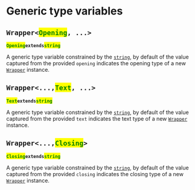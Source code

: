 # Generic type variables

## `Wrapper<`<mark style="color:green;">`Opening`</mark>`, ...>` <a href="#wrap-opening" id="wrap-opening"></a>

<mark style="color:green;">**`Opening`**</mark>**`extends`**<mark style="color:green;">**`string`**</mark>

​A generic type variable constrained by the [`string`](https://developer.mozilla.org/en-US/docs/Web/JavaScript/Reference/Global\_Objects/String), by default of the value captured from the provided `opening` indicates the opening type of a new [`Wrapper`](wrapper.md) instance.

## `Wrapper<...,`<mark style="color:green;">`Text`</mark>`, ...>`

<mark style="color:green;">**`Text`**</mark>**`extends`**<mark style="color:green;">**`string`**</mark>

​A generic type variable constrained by the [`string`](https://developer.mozilla.org/en-US/docs/Web/JavaScript/Reference/Global\_Objects/String), by default of the value captured from the provided `text` indicates the text type of a new [`Wrapper`](wrapper.md) instance.

## `Wrapper<...,`<mark style="color:green;">`Closing`</mark>`>` <a href="#wrap-closing" id="wrap-closing"></a>

<mark style="color:green;">**`Closing`**</mark>**`extends`**<mark style="color:green;">**`string`**</mark>

​A generic type variable constrained by the [`string`](https://developer.mozilla.org/en-US/docs/Web/JavaScript/Reference/Global\_Objects/String), by default of the value captured from the provided `closing` indicates the closing type of a new [`Wrapper`](wrapper.md) instance.
